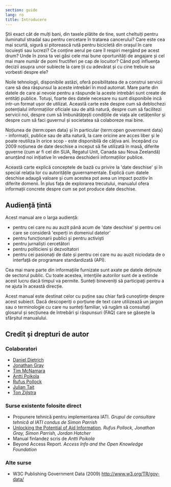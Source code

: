 ```yaml
---
section: guide
lang: ro
title: Introducere
---
```


Știi exact cât de mulți bani, din taxele plătite de tine, sunt cheltuiți pentru iluminatul stradal sau pentru cercetare în tratarea cancerului? Care este cea mai scurtă, sigură si pitorească rută pentru bicicletă din orașul în care locuiești sau lucrezi? Ce conține aerul pe care îl respiri mergând pe acest drum? Unde în zona ta vei găsi cele mai bune oportunități de angajare și cel mai mare număr de pomi fructiferi pe cap de locuitor? Când poți influența decizii asupra unor subiecte la care ții cu adevărat și cu cine trebuie sa vorbesti despre ele?

Noile tehnologii, disponibile astăzi, oferă posibilitatea de a construi servicii care să dea răspunsul la aceste intrebări în mod automat. Mare parte din datele de care ai nevoie pentru a răspunde la aceste intrebări sunt create de entități publice. Totuși, foarte des datele necesare nu sunt disponibile incă intr-un format ușor de utilizat. Această carte este despre cum să deblochezi potențialul informațiilor oficiale sau de altă natură, despre cum să facilitezi servicii noi, despre cum să îmbunătățești condițiile de viața ale cetățenilor și despre cum să faci guvernul și societatea să colaboreze mai bine.

Noțiunea de {term:open data} și în particular {term:open government data} - informații, publice sau de alta natură, la care oricine are acces liber și le poate reutiliza în orice scop - este disponibilă de câțiva ani. Începând cu 2009 noțiunea de date deschise a inceput să fie utilizată în masă, diferite guverne (cum ar fi cel din SUA, Regatul Unit, Canada sau Noua Zeelandă) anunțând noi inițiative în vederea deschiderii informațiilor publice.

Această carte explică conceptele de bază cu privire la 'date deschise' și în special relația lor cu autoritățile guvernamentale. Explică cum datele deschise adaugă valoare și cum acestea pot avea un impact pozitiv în diferite domenii. În plus fața de explorarea trecutului, manualul ofera informații concrete despre cum se pot produce date deschise.

## Audiență țintă

Acest manual are o larga audiență:

-   pentru cei care nu au auzit până acum de 'date deschise' și pentru cei care se consideră 'experți in domeniul datelor'
-   pentru funcționarii publici și pentru activiști
-   pentru jurnaliști cercetători
-   pentru politicieni și dezvoltatori
-   pentru cei pasionați de date și pentru cei care nu au auzit niciodata de o interfaţă de programare standardizată (API).

Cea mai mare parte din informațiile furnizate sunt axate pe datele deținute de sectorul public. Cu toate acestea, intenţiile autorilor sunt de a extinde acest lucru dacă timpul va permite. Sunteți bineveniți să participați pentru a ne ajuta în această direcție.

Acest manual este destinat celor cu puține sau chiar fară cunoștințe despre acest subiect. Dacă descoperiți o porțiune de text care utilizează un jargon sau o terminologie cu care nu sunteți familiar, vă rugăm să consultați glosarul și secțiunea de întrebări și răspunsuri (FAQ) care se găsește la sfârșitul manualului.

## Credit și drepturi de autor

### Colaboratori

-   [Daniel Dietrich](http://ddie.me/)
-   [Jonathan Gray](http://jonathangray.org/)
-   [Tim McNamara](http://timmcnamara.co.nz)
-   [Antti Poikola](http://apoikola.wordpress.com/)
-   [Rufus Pollock](http://rufuspollock.org/)
-   [Julian Tait](http://www.littlestar.tv/)
-   [Ton Zijlstra](http://www.zylstra.org/)

### Surse existente folosite direct

-   Propunere tehnică pentru implementarea IATI. *Grupul de consultare tehnică al IATI condus de Simon Parrish*
-   [Unlocking the Potential of Aid Information](http://www.unlockingaid.info/). *Rufus Pollock, Jonathan Gray, Simon Parrish, Jordan Hatcher*
-   Manual finlandez scris de *Antti Poikola*
-   Beyond Access Report. *Access Info and the Open Knowledge Foundation*

### Alte surse

-   W3C Publishing Government Data (2009) <http://www.w3.org/TR/gov-data/>